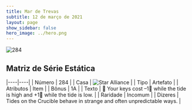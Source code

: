 ```yaml
---
title: Mar de Trevas
subtitle: 12 de março de 2021
layout: page
show_sidebar: false
hero_image: ../hero.png
---
```


![284](https://cdn.keyforgegame.com/media/card_front/pt/496_284_7QPVGQJ5RXJW_pt.png)

## Matriz de Série Estática

|----|----|
| Número | 284 |
| Casa | ![Star Alliance](https://archonarcana.com/images/thumb/7/7d/Star_Alliance.png/22px-Star_Alliance.png "Aliança Estelar") |
| Tipo | Artefato |
| Atributos | Item |
| Bônus | 1A |
| Texto |  Your keys cost –1 while the tide is high and +1 while the tide is low. |
| Raridade | Incomum |
| Dizeres | Tides on the Crucible behave in strange and often unpredictable ways. |

